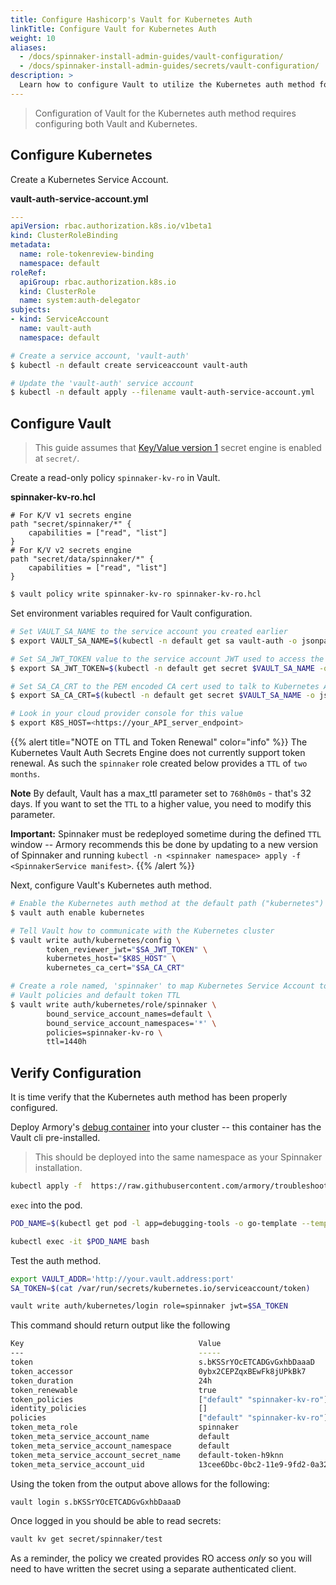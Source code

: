 ```yaml
---
title: Configure Hashicorp's Vault for Kubernetes Auth
linkTitle: Configure Vault for Kubernetes Auth
weight: 10
aliases:
  - /docs/spinnaker-install-admin-guides/vault-configuration/
  - /docs/spinnaker-install-admin-guides/secrets/vault-configuration/
description: >
  Learn how to configure Vault to utilize the Kubernetes auth method for managing Spinnaker secrets.
---
```


>Configuration of Vault for the Kubernetes auth method requires configuring both Vault and Kubernetes.

## Configure Kubernetes

Create a Kubernetes Service Account.

**vault-auth-service-account.yml**

```yaml
---
apiVersion: rbac.authorization.k8s.io/v1beta1
kind: ClusterRoleBinding
metadata:
  name: role-tokenreview-binding
  namespace: default
roleRef:
  apiGroup: rbac.authorization.k8s.io
  kind: ClusterRole
  name: system:auth-delegator
subjects:
- kind: ServiceAccount
  name: vault-auth
  namespace: default
```

```bash
# Create a service account, 'vault-auth'
$ kubectl -n default create serviceaccount vault-auth

# Update the 'vault-auth' service account
$ kubectl -n default apply --filename vault-auth-service-account.yml
```

## Configure Vault

>This guide assumes that [Key/Value version 1](https://www.vaultproject.io/api/secret/kv/kv-v1.html) secret engine is enabled at `secret/`.


Create a read-only policy `spinnaker-kv-ro` in Vault.

**spinnaker-kv-ro.hcl**

```hcl
# For K/V v1 secrets engine
path "secret/spinnaker/*" {
    capabilities = ["read", "list"]
}
# For K/V v2 secrets engine
path "secret/data/spinnaker/*" {
    capabilities = ["read", "list"]
}
```

```bash
$ vault policy write spinnaker-kv-ro spinnaker-kv-ro.hcl
```


Set environment variables required for Vault configuration.

```bash
# Set VAULT_SA_NAME to the service account you created earlier
$ export VAULT_SA_NAME=$(kubectl -n default get sa vault-auth -o jsonpath="{.secrets[*]['name']}")

# Set SA_JWT_TOKEN value to the service account JWT used to access the TokenReview API
$ export SA_JWT_TOKEN=$(kubectl -n default get secret $VAULT_SA_NAME -o jsonpath="{.data.token}" | base64 --decode; echo)

# Set SA_CA_CRT to the PEM encoded CA cert used to talk to Kubernetes API
$ export SA_CA_CRT=$(kubectl -n default get secret $VAULT_SA_NAME -o jsonpath="{.data['ca\.crt']}" | base64 --decode; echo)

# Look in your cloud provider console for this value
$ export K8S_HOST=<https://your_API_server_endpoint>
```

{{% alert title="NOTE on TTL and Token Renewal" color="info" %}}
The Kubernetes Vault Auth Secrets Engine does not currently support token renewal. As such the `spinnaker` role created below provides a `TTL` of `two months`.

**Note** By default, Vault has a max_ttl parameter set to `768h0m0s` - that's 32 days. If you want to set the `TTL` to a higher value, you need to modify this parameter.

**Important:** Spinnaker must be redeployed sometime during the defined `TTL` window -- Armory recommends this be done by updating to a new version of Spinnaker and running `kubectl -n <spinnaker namespace> apply -f <SpinnakerService manifest>`.
{{% /alert %}}

Next, configure Vault's Kubernetes auth method.

```bash
# Enable the Kubernetes auth method at the default path ("kubernetes")
$ vault auth enable kubernetes

# Tell Vault how to communicate with the Kubernetes cluster
$ vault write auth/kubernetes/config \
        token_reviewer_jwt="$SA_JWT_TOKEN" \
        kubernetes_host="$K8S_HOST" \
        kubernetes_ca_cert="$SA_CA_CRT"

# Create a role named, 'spinnaker' to map Kubernetes Service Account to
# Vault policies and default token TTL
$ vault write auth/kubernetes/role/spinnaker \
        bound_service_account_names=default \
        bound_service_account_namespaces='*' \
        policies=spinnaker-kv-ro \
        ttl=1440h
```

## Verify Configuration

It is time verify that the Kubernetes auth method has been properly configured.

Deploy Armory's [debug container](https://github.com/armory/troubleshooting-toolbox/blob/master/docker-debugging-tools/Dockerfile) into your cluster -- this container has the Vault cli pre-installed.

>This should be deployed into the same namespace as your Spinnaker installation.

```bash
kubectl apply -f  https://raw.githubusercontent.com/armory/troubleshooting-toolbox/master/docker-debugging-tools/deployment.yml
```

`exec` into the pod.

```bash
POD_NAME=$(kubectl get pod -l app=debugging-tools -o go-template --template '{{range .items}}{{.metadata.name}}{{"\n"}}{{end}}' --sort-by=".status.startTime" | tail -n 1)

kubectl exec -it $POD_NAME bash
```

Test the auth method.

```bash
export VAULT_ADDR='http://your.vault.address:port'
SA_TOKEN=$(cat /var/run/secrets/kubernetes.io/serviceaccount/token)

vault write auth/kubernetes/login role=spinnaker jwt=$SA_TOKEN
```

This command should return output like the following

```bash
Key                                       Value
---                                       -----
token                                     s.bKSSrYOcETCADGvGxhbDaaaD
token_accessor                            0ybx2CEPZqxBEwFk8jUPkBk7
token_duration                            24h
token_renewable                           true
token_policies                            ["default" "spinnaker-kv-ro"]
identity_policies                         []
policies                                  ["default" "spinnaker-kv-ro"]
token_meta_role                           spinnaker
token_meta_service_account_name           default
token_meta_service_account_namespace      default
token_meta_service_account_secret_name    default-token-h9knn
token_meta_service_account_uid            13cee6Dbc-0bc2-11e9-9fd2-0a32f8e530cc
```

Using the token from the output above allows for the following:

```bash
vault login s.bKSSrYOcETCADGvGxhbDaaaD
```

Once logged in you should be able to read secrets:

```bash
vault kv get secret/spinnaker/test
```

As a reminder, the policy we created provides RO access *only* so you will need to have written the secret using a separate authenticated client.
